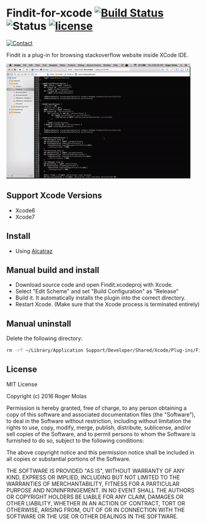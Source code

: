 # Findit-for-xcode [![Build Status](https://travis-ci.org/rogermolas/findit-for-xcode.svg?branch=master)](https://travis-ci.org/rogermolas/findit-for-xcode) ![Status](https://img.shields.io/badge/status-active-brightgreen.svg?style=flat) [![license](https://img.shields.io/github/license/mashape/apistatus.svg?maxAge=2592000)](https://github.com/rogermolas/findit-for-xcode/blob/master/LICENSE)
[![Contact](https://img.shields.io/badge/contact-@roger_molas-yellowgreen.svg?style=flat)](https://twitter.com/roger_molas)

Findit is a plug-in for browsing stackoverflow website inside XCode IDE.

![ FindIt Demo ](https://github.com/rogermolas/findit-for-xcode/blob/master/demo.gif)

## Support Xcode Versions
  - Xcode6
  - Xcode7

## Install
  - Using [Alcatraz]( https://github.com/alcatraz/Alcatraz )

## Manual build and install
  - Download source code and open Findit.xcodeproj with Xcode.
  - Select "Edit Scheme" and set "Build Configuration" as "Release"
  - Build it. It automatically installs the plugin into the correct directory.
  - Restart Xcode. (Make sure that the Xcode process is terminated entirely)

## Manual uninstall
  Delete the following directory:
  ```bash
  rm -rf ~/Library/Application Support/Developer/Shared/Xcode/Plug-ins/FindIt.xcplugin
  ```
## License

MIT License

Copyright (c) 2016 Roger Molas

Permission is hereby granted, free of charge, to any person obtaining a copy
of this software and associated documentation files (the "Software"), to deal
in the Software without restriction, including without limitation the rights
to use, copy, modify, merge, publish, distribute, sublicense, and/or sell
copies of the Software, and to permit persons to whom the Software is
furnished to do so, subject to the following conditions:

The above copyright notice and this permission notice shall be included in all
copies or substantial portions of the Software.

THE SOFTWARE IS PROVIDED "AS IS", WITHOUT WARRANTY OF ANY KIND, EXPRESS OR
IMPLIED, INCLUDING BUT NOT LIMITED TO THE WARRANTIES OF MERCHANTABILITY,
FITNESS FOR A PARTICULAR PURPOSE AND NONINFRINGEMENT. IN NO EVENT SHALL THE
AUTHORS OR COPYRIGHT HOLDERS BE LIABLE FOR ANY CLAIM, DAMAGES OR OTHER
LIABILITY, WHETHER IN AN ACTION OF CONTRACT, TORT OR OTHERWISE, ARISING FROM,
OUT OF OR IN CONNECTION WITH THE SOFTWARE OR THE USE OR OTHER DEALINGS IN THE
SOFTWARE.
